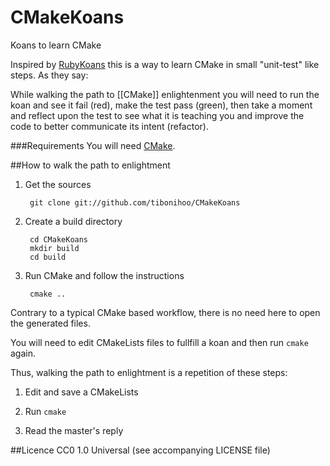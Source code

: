 # CMakeKoans
Koans to learn CMake

Inspired by [RubyKoans](https://github.com/edgecase/ruby_koans) this is a way to learn CMake in small "unit-test" like steps. As they say:

  While walking the path to [[CMake]] enlightenment you will need to run the koan and see it fail (red), make the test pass (green), then take a moment and reflect upon the test to see what it is teaching you and improve the code to better communicate its intent (refactor).

###Requirements
You will need [CMake](http://cmake.org/).

##How to walk the path to enlightment
1. Get the sources

        git clone git://github.com/tibonihoo/CMakeKoans

2. Create a build directory

        cd CMakeKoans
        mkdir build
        cd build

3. Run CMake and follow the instructions

        cmake ..

Contrary to a typical CMake based workflow, there is no need here to open the generated files.

You will need to edit CMakeLists files to fullfill a koan and then run `cmake` again.

Thus, walking the path to enlightment is a repetition of these steps:

1. Edit and save a CMakeLists

2. Run `cmake`

3. Read the master's reply

##Licence
CC0 1.0 Universal (see accompanying LICENSE file)
